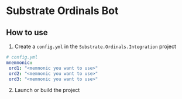 # Substrate Ordinals Bot

## How to use

1. Create a `config.yml` in the `Substrate.Ordinals.Integration` project

```yaml
# config.yml
mnemnonic:
 ord1: "<memnonic you want to use>"
 ord2: "<memnonic you want to use>"
 ord3: "<memnonic you want to use>"
```

2. Launch or build the project

